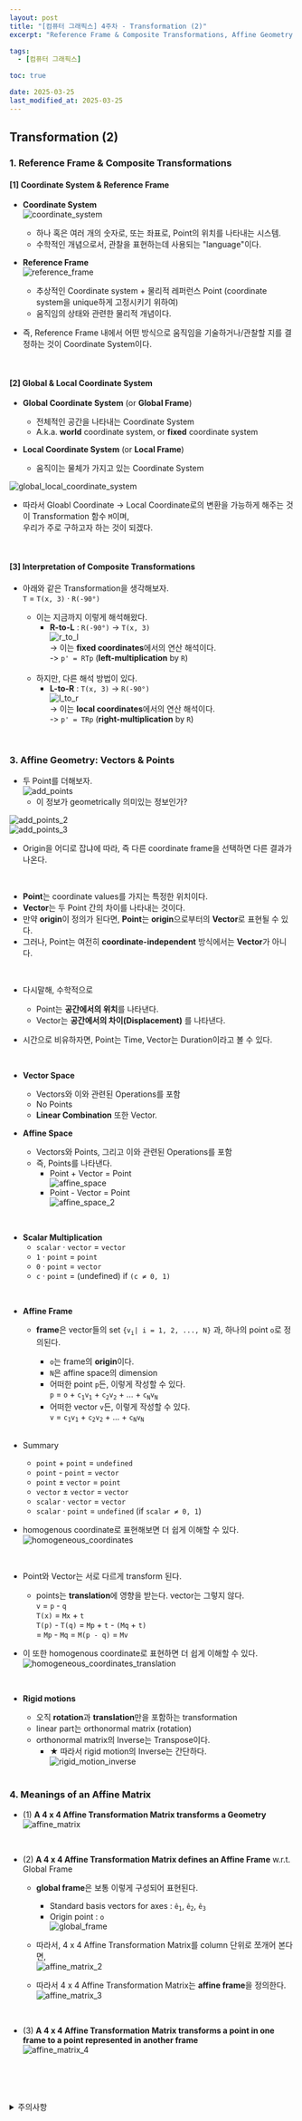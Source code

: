 ```yaml
---
layout: post
title: "[컴퓨터 그래픽스] 4주차 - Transformation (2)"
excerpt: "Reference Frame & Composite Transformations, Affine Geometry: Vectors & Points, Meanings of an Affine Matrix"

tags:
  - [컴퓨터 그래픽스]

toc: true

date: 2025-03-25
last_modified_at: 2025-03-25
---
```

## Transformation (2)
### 1. Reference Frame & Composite Transformations
#### [1] Coordinate System & Reference Frame
- **Coordinate System**  
![coordinate_system][def]  
  - 하나 혹은 여러 개의 숫자로, 또는 좌표로, Point의 위치를 나타내는 시스템.
  - 수학적인 개념으로서, 관찰을 표현하는데 사용되는 "language"이다.

- **Reference Frame**  
![reference_frame][def2]  
  - 추상적인 Coordinate system + 물리적 레퍼런스 Point (coordinate system을 unique하게 고정시키기 위하여)  
  - 움직임의 상태와 관련한 물리적 개념이다.  

- 즉, Reference Frame 내에서 어떤 방식으로 움직임을 기술하거나/관찰할 지를 결정하는 것이 Coordinate System이다.  

<br>

#### [2] Global & Local Coordinate System

- **Global Coordinate System** (or **Global Frame**)
  - 전체적인 공간을 나타내는 Coordinate System  
  - A.k.a. **world** coordinate system, or **fixed** coordinate system

- **Local Coordinate System** (or **Local Frame**)
  - 움직이는 물체가 가지고 있는 Coordinate System  

![global_local_coordinate_system][def3]  

- 따라서 Gloabl Coordinate -> Local Coordinate로의 변환을 가능하게 해주는 것이 Transformation 함수 `M`이며,  
우리가 주로 구하고자 하는 것이 되겠다.  

<br>

#### [3] Interpretation of Composite Transformations
- 아래와 같은 Transformation을 생각해보자.  
`T` = `T(x, 3)` · `R(-90°)`  

  - 이는 지금까지 이렇게 해석해왔다.  
    - **R-to-L** : `R(-90°)` -> `T(x, 3)`  
    ![r_to_l][def4]  
    -> 이는 **fixed coordinates**에서의 연산 해석이다.  
    -> `p' = RTp` (**left-multiplication** by `R`)

  <br>

  - 하지만, 다른 해석 방법이 있다.  
    - **L-to-R** : `T(x, 3)` -> `R(-90°)`  
    ![l_to_r][def5]  
    -> 이는 **local coordinates**에서의 연산 해석이다.  
    -> `p' = TRp` (**right-multiplication** by `R`)  

<br>

### 3. Affine Geometry: Vectors & Points
- 두 Point를 더해보자.  
![add_points][def6]  
  - 이 정보가 geometrically 의미있는 정보인가?  

![add_points_2][def7]  
![add_points_3][def8]  
  -  Origin을 어디로 잡냐에 따라, 즉 다른 coordinate frame을 선택하면 다른 결과가 나온다.  

<br>

- **Point**는 coordinate values를 가지는 특정한 위치이다.  
- **Vector**는 두 Point 간의 차이를 나타내는 것이다.  
- 만약 **origin**이 정의가 된다면, **Point**는 **origin**으로부터의 **Vector**로 표현될 수 있다.  
- 그러나, Point는 여전히 **coordinate-independent** 방식에서는 **Vector**가 아니다.  

<br>  

- 다시말해, 수학적으로  
  - Point는 **공간에서의 위치**를 나타낸다.
  - Vector는 **공간에서의 차이(Displacement)** 를 나타낸다.  

- 시간으로 비유하자면, Point는 Time, Vector는 Duration이라고 볼 수 있다.  

<br>

- **Vector Space**
  - Vectors와 이와 관련된 Operations를 포함
  - No Points
  - **Linear Combination** 또한 Vector.

- **Affine Space**
  - Vectors와 Points, 그리고 이와 관련된 Operations를 포함  
  - 즉, Points를 나타낸다.  
    - Point + Vector = Point  
    ![affine_space][def9]  
    - Point - Vector = Point  
    ![affine_space_2][def10]  

<br>

- **Scalar Multiplication**  
  - `scalar` · `vector` = `vector`  
  - `1` · `point` = `point`
  - `0` · `point` = `vector`  
  - `c` · `point` = (undefined)  if `(c ≠ 0, 1)`

<br>

- **Affine Frame**  
  - **frame**은 vector들의 set `{v`<sub>`i`</sub>`| i = 1, 2, ..., N}` 과, 하나의 point `o`로 정의된다.  
    - `o`는 frame의 **origin**이다.  
    - `N`은 affine space의 dimension
    - 어떠한 point `p`든, 이렇게 작성할 수 있다.  
    `p` = `o` + `c`<sub>`1`</sub>`v`<sub>`1`</sub> + `c`<sub>`2`</sub>`v`<sub>`2`</sub> + ... + `c`<sub>`N`</sub>`v`<sub>`N`</sub>
    - 어떠한 vector `v`든, 이렇게 작성할 수 있다.  
    `v` = `c`<sub>`1`</sub>`v`<sub>`1`</sub> + `c`<sub>`2`</sub>`v`<sub>`2`</sub> + ... + `c`<sub>`N`</sub>`v`<sub>`N`</sub>

    <br>

- Summary
  - `point` + `point` = `undefined`
  - `point` - `point` = `vector`
  - `point` ± `vector` = `point`  
  - `vector` ± `vector` = `vector`
  - `scalar` · `vector` = `vector`
  - `scalar` · `point` = `undefined` (if `scalar ≠ 0, 1`)  

- homogenous coordinate로 표현해보면 더 쉽게 이해할 수 있다.  
![homogeneous_coordinates][def11]  

<br>

- Point와 Vector는 서로 다르게 transform 된다.  
  - points는 **translation**에 영향을 받는다. vector는 그렇지 않다.  
  `v` = `p` - `q`  
  `T(x)` = `Mx` + `t`  
  `T(p)` - `T(q)` = `Mp` + `t` - `(Mq` + `t)`  
  = `Mp` - `Mq` = `M(p - q)` = `Mv`  

- 이 또한 homogenous coordinate로 표현하면 더 쉽게 이해할 수 있다.  
![homogeneous_coordinates_translation][def12]  

<br>

- **Rigid motions**  
  - 오직 **rotation**과 **translation**만을 포함하는 transformation  
  - linear part는 orthonormal matrix (rotation)  
  - orthonormal matrix의 Inverse는 Transpose이다.  
    - ★ 따라서 rigid motion의 Inverse는 간단하다.  
    ![rigid_motion_inverse][def13]  

  <br>

### 4. Meanings of an Affine Matrix  
- (1) **A 4 x 4 Affine Transformation Matrix transforms a Geometry**  
![affine_matrix][def14]  

<br>

- (2) **A 4 x 4 Affine Transformation Matrix defines an Affine Frame** w.r.t. Global Frame  
  - **global frame**은 보통 이렇게 구성되어 표현된다.  
    - Standard basis vectors for axes : `ê`<sub>`1`</sub>, `ê`<sub>`2`</sub>, `ê`<sub>`3`</sub>  
    - Origin point : `o`  
    ![global_frame][def15]  

  - 따라서, 4 x 4 Affine Transformation Matrix를 column 단위로 쪼개어 본다면,  
  ![affine_matrix_2][def16]  

  - 따라서 4 x 4 Affine Transformation Matrix는 **affine frame**을 정의한다.  
  ![affine_matrix_3][def17]  

<br>

- (3) **A 4 x 4 Affine Transformation Matrix transforms a point in one frame to a point represented in another frame**  
![affine_matrix_4][def18]  

<br>
<br>
<br>
<br>
<details>
<summary>주의사항</summary>
<div markdown="1">

이 포스팅은 강원대학교 김종민 교수님의 컴퓨터 그래픽스 수업을 들으며 내용을 정리 한 것입니다.  
수업 내용에 대한 저작권은 교수님께 있으니,  
다른 곳으로의 무분별한 내용 복사를 자제해 주세요.

</div>
</details> 

[def]: https://i.imgur.com/BtseN4j.png
[def2]: https://i.imgur.com/2HnoEdW.png
[def3]: https://i.imgur.com/ip02vk8.png
[def4]: https://i.imgur.com/jpnixHD.png
[def5]: https://i.imgur.com/61sGlbk.png
[def6]: https://i.imgur.com/g9O4Hfd.png
[def7]: https://i.imgur.com/0FS0dSB.png
[def8]: https://i.imgur.com/Tmi9Ze2.png
[def9]: https://i.imgur.com/srpXlLw.png
[def10]: https://i.imgur.com/N0Gxf6k.png
[def11]: https://i.imgur.com/8RZCFCc.png
[def12]: https://i.imgur.com/cNdYSdZ.png
[def13]: https://i.imgur.com/Qn48OGV.png
[def14]: https://i.imgur.com/YN00hCD.png
[def15]: https://i.imgur.com/t3qNEfr.png
[def16]: https://i.imgur.com/p2xyABI.png
[def17]: https://i.imgur.com/QSOkPZP.png
[def18]: https://i.imgur.com/5BFcwaw.png